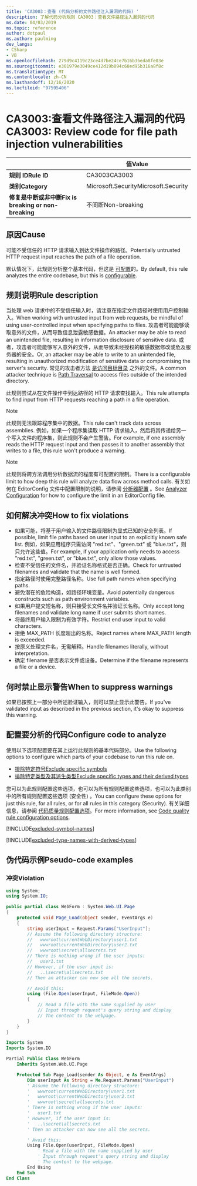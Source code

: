 ```yaml
---
title: 'CA3003：查看 (代码分析的文件路径注入漏洞的代码) '
description: 了解代码分析规则 CA3003：查看文件路径注入漏洞的代码
ms.date: 04/03/2019
ms.topic: reference
author: dotpaul
ms.author: paulming
dev_langs:
- CSharp
- VB
ms.openlocfilehash: 279d9c4119c23ce4d7be24ce7b16b3beda8fe03e
ms.sourcegitcommit: e301979e3049ce412d19b094c60ed95b316a8f8c
ms.translationtype: MT
ms.contentlocale: zh-CN
ms.lasthandoff: 12/16/2020
ms.locfileid: "97595406"
---
```

# <a name="ca3003-review-code-for-file-path-injection-vulnerabilities"></a><span data-ttu-id="9dbf9-103">CA3003:查看文件路径注入漏洞的代码</span><span class="sxs-lookup"><span data-stu-id="9dbf9-103">CA3003: Review code for file path injection vulnerabilities</span></span>

| | <span data-ttu-id="9dbf9-104">值</span><span class="sxs-lookup"><span data-stu-id="9dbf9-104">Value</span></span> |
|-|-|
| <span data-ttu-id="9dbf9-105">**规则 ID**</span><span class="sxs-lookup"><span data-stu-id="9dbf9-105">**Rule ID**</span></span> |<span data-ttu-id="9dbf9-106">CA3003</span><span class="sxs-lookup"><span data-stu-id="9dbf9-106">CA3003</span></span>|
| <span data-ttu-id="9dbf9-107">**类别**</span><span class="sxs-lookup"><span data-stu-id="9dbf9-107">**Category**</span></span> |<span data-ttu-id="9dbf9-108">Microsoft.Security</span><span class="sxs-lookup"><span data-stu-id="9dbf9-108">Microsoft.Security</span></span>|
| <span data-ttu-id="9dbf9-109">**修复是中断或非中断**</span><span class="sxs-lookup"><span data-stu-id="9dbf9-109">**Fix is breaking or non-breaking**</span></span> |<span data-ttu-id="9dbf9-110">不间断</span><span class="sxs-lookup"><span data-stu-id="9dbf9-110">Non-breaking</span></span>|

## <a name="cause"></a><span data-ttu-id="9dbf9-111">原因</span><span class="sxs-lookup"><span data-stu-id="9dbf9-111">Cause</span></span>

<span data-ttu-id="9dbf9-112">可能不受信任的 HTTP 请求输入到达文件操作的路径。</span><span class="sxs-lookup"><span data-stu-id="9dbf9-112">Potentially untrusted HTTP request input reaches the path of a file operation.</span></span>

<span data-ttu-id="9dbf9-113">默认情况下，此规则分析整个基本代码，但这是 [可配置](#configure-code-to-analyze)的。</span><span class="sxs-lookup"><span data-stu-id="9dbf9-113">By default, this rule analyzes the entire codebase, but this is [configurable](#configure-code-to-analyze).</span></span>

## <a name="rule-description"></a><span data-ttu-id="9dbf9-114">规则说明</span><span class="sxs-lookup"><span data-stu-id="9dbf9-114">Rule description</span></span>

<span data-ttu-id="9dbf9-115">当处理 web 请求中的不受信任输入时，请注意在指定文件路径时使用用户控制输入。</span><span class="sxs-lookup"><span data-stu-id="9dbf9-115">When working with untrusted input from web requests, be mindful of using user-controlled input when specifying paths to files.</span></span> <span data-ttu-id="9dbf9-116">攻击者可能能够读取意外的文件，从而导致信息泄露敏感数据。</span><span class="sxs-lookup"><span data-stu-id="9dbf9-116">An attacker may be able to read an unintended file, resulting in information disclosure of sensitive data.</span></span> <span data-ttu-id="9dbf9-117">或者，攻击者可能能够写入意外的文件，从而导致未经授权的敏感数据修改或危及服务器的安全。</span><span class="sxs-lookup"><span data-stu-id="9dbf9-117">Or, an attacker may be able to write to an unintended file, resulting in unauthorized modification of sensitive data or compromising the server's security.</span></span> <span data-ttu-id="9dbf9-118">常见的攻击者方法 [是访问目标目录](https://www.owasp.org/index.php/Path_Traversal) 之外的文件。</span><span class="sxs-lookup"><span data-stu-id="9dbf9-118">A common attacker technique is [Path Traversal](https://www.owasp.org/index.php/Path_Traversal) to access files outside of the intended directory.</span></span>

<span data-ttu-id="9dbf9-119">此规则尝试从在文件操作中到达路径的 HTTP 请求查找输入。</span><span class="sxs-lookup"><span data-stu-id="9dbf9-119">This rule attempts to find input from HTTP requests reaching a path in a file operation.</span></span>

> [!NOTE]
> <span data-ttu-id="9dbf9-120">此规则无法跟踪程序集中的数据。</span><span class="sxs-lookup"><span data-stu-id="9dbf9-120">This rule can't track data across assemblies.</span></span> <span data-ttu-id="9dbf9-121">例如，如果一个程序集读取 HTTP 请求输入，然后将其传递给另一个写入文件的程序集，则此规则不会产生警告。</span><span class="sxs-lookup"><span data-stu-id="9dbf9-121">For example, if one assembly reads the HTTP request input and then passes it to another assembly that writes to a file, this rule won't produce a warning.</span></span>

> [!NOTE]
> <span data-ttu-id="9dbf9-122">此规则将跨方法调用分析数据流的程度有可配置的限制。</span><span class="sxs-lookup"><span data-stu-id="9dbf9-122">There is a configurable limit to how deep this rule will analyze data flow across method calls.</span></span> <span data-ttu-id="9dbf9-123">有关如何在 EditorConfig 文件中配置限制的说明，请参阅 [分析器配置](https://github.com/dotnet/roslyn-analyzers/blob/master/docs/Analyzer%20Configuration.md#dataflow-analysis) 。</span><span class="sxs-lookup"><span data-stu-id="9dbf9-123">See [Analyzer Configuration](https://github.com/dotnet/roslyn-analyzers/blob/master/docs/Analyzer%20Configuration.md#dataflow-analysis) for how to configure the limit in an EditorConfig file.</span></span>

## <a name="how-to-fix-violations"></a><span data-ttu-id="9dbf9-124">如何解决冲突</span><span class="sxs-lookup"><span data-stu-id="9dbf9-124">How to fix violations</span></span>

- <span data-ttu-id="9dbf9-125">如果可能，将基于用户输入的文件路径限制为显式已知的安全列表。</span><span class="sxs-lookup"><span data-stu-id="9dbf9-125">If possible, limit file paths based on user input to an explicitly known safe list.</span></span>  <span data-ttu-id="9dbf9-126">例如，如果应用程序只需访问 "red.txt"、"green.txt" 或 "blue.txt"，则只允许这些值。</span><span class="sxs-lookup"><span data-stu-id="9dbf9-126">For example, if your application only needs to access "red.txt", "green.txt", or "blue.txt", only allow those values.</span></span>
- <span data-ttu-id="9dbf9-127">检查不受信任的文件名，并验证名称格式是否正确。</span><span class="sxs-lookup"><span data-stu-id="9dbf9-127">Check for untrusted filenames and validate that the name is well formed.</span></span>
- <span data-ttu-id="9dbf9-128">指定路径时使用完整路径名称。</span><span class="sxs-lookup"><span data-stu-id="9dbf9-128">Use full path names when specifying paths.</span></span>
- <span data-ttu-id="9dbf9-129">避免潜在的危险构造，如路径环境变量。</span><span class="sxs-lookup"><span data-stu-id="9dbf9-129">Avoid potentially dangerous constructs such as path environment variables.</span></span>
- <span data-ttu-id="9dbf9-130">如果用户提交短名称，则只接受长文件名并验证长名称。</span><span class="sxs-lookup"><span data-stu-id="9dbf9-130">Only accept long filenames and validate long name if user submits short names.</span></span>
- <span data-ttu-id="9dbf9-131">将最终用户输入限制为有效字符。</span><span class="sxs-lookup"><span data-stu-id="9dbf9-131">Restrict end user input to valid characters.</span></span>
- <span data-ttu-id="9dbf9-132">拒绝 MAX_PATH 长度超出的名称。</span><span class="sxs-lookup"><span data-stu-id="9dbf9-132">Reject names where MAX_PATH length is exceeded.</span></span>
- <span data-ttu-id="9dbf9-133">按原义处理文件名，无需解释。</span><span class="sxs-lookup"><span data-stu-id="9dbf9-133">Handle filenames literally, without interpretation.</span></span>
- <span data-ttu-id="9dbf9-134">确定 filename 是否表示文件或设备。</span><span class="sxs-lookup"><span data-stu-id="9dbf9-134">Determine if the filename represents a file or a device.</span></span>

## <a name="when-to-suppress-warnings"></a><span data-ttu-id="9dbf9-135">何时禁止显示警告</span><span class="sxs-lookup"><span data-stu-id="9dbf9-135">When to suppress warnings</span></span>

<span data-ttu-id="9dbf9-136">如果已按照上一部分中所述验证输入，则可以禁止显示此警告。</span><span class="sxs-lookup"><span data-stu-id="9dbf9-136">If you've validated input as described in the previous section, it's okay to suppress this warning.</span></span>

## <a name="configure-code-to-analyze"></a><span data-ttu-id="9dbf9-137">配置要分析的代码</span><span class="sxs-lookup"><span data-stu-id="9dbf9-137">Configure code to analyze</span></span>

<span data-ttu-id="9dbf9-138">使用以下选项配置要在其上运行此规则的基本代码部分。</span><span class="sxs-lookup"><span data-stu-id="9dbf9-138">Use the following options to configure which parts of your codebase to run this rule on.</span></span>

- [<span data-ttu-id="9dbf9-139">排除特定符号</span><span class="sxs-lookup"><span data-stu-id="9dbf9-139">Exclude specific symbols</span></span>](#exclude-specific-symbols)
- [<span data-ttu-id="9dbf9-140">排除特定类型及其派生类型</span><span class="sxs-lookup"><span data-stu-id="9dbf9-140">Exclude specific types and their derived types</span></span>](#exclude-specific-types-and-their-derived-types)

<span data-ttu-id="9dbf9-141">您可以为此规则配置这些选项，也可以为所有规则配置这些选项，也可以为此类别中的所有规则配置这些选项 (安全性) 。</span><span class="sxs-lookup"><span data-stu-id="9dbf9-141">You can configure these options for just this rule, for all rules, or for all rules in this category (Security).</span></span> <span data-ttu-id="9dbf9-142">有关详细信息，请参阅 [代码质量规则配置选项](../code-quality-rule-options.md)。</span><span class="sxs-lookup"><span data-stu-id="9dbf9-142">For more information, see [Code quality rule configuration options](../code-quality-rule-options.md).</span></span>

[!INCLUDE[excluded-symbol-names](~/includes/code-analysis/excluded-symbol-names.md)]

[!INCLUDE[excluded-type-names-with-derived-types](~/includes/code-analysis/excluded-type-names-with-derived-types.md)]

## <a name="pseudo-code-examples"></a><span data-ttu-id="9dbf9-143">伪代码示例</span><span class="sxs-lookup"><span data-stu-id="9dbf9-143">Pseudo-code examples</span></span>

### <a name="violation"></a><span data-ttu-id="9dbf9-144">冲突</span><span class="sxs-lookup"><span data-stu-id="9dbf9-144">Violation</span></span>

```csharp
using System;
using System.IO;

public partial class WebForm : System.Web.UI.Page
{
    protected void Page_Load(object sender, EventArgs e)
    {
        string userInput = Request.Params["UserInput"];
        // Assume the following directory structure:
        //   wwwroot\currentWebDirectory\user1.txt
        //   wwwroot\currentWebDirectory\user2.txt
        //   wwwroot\secret\allsecrets.txt
        // There is nothing wrong if the user inputs:
        //   user1.txt
        // However, if the user input is:
        //   ..\secret\allsecrets.txt
        // Then an attacker can now see all the secrets.

        // Avoid this:
        using (File.Open(userInput, FileMode.Open))
        {
            // Read a file with the name supplied by user
            // Input through request's query string and display
            // The content to the webpage.
        }
    }
}
```

```vb
Imports System
Imports System.IO

Partial Public Class WebForm
    Inherits System.Web.UI.Page

    Protected Sub Page_Load(sender As Object, e As EventArgs)
        Dim userInput As String = Me.Request.Params("UserInput")
        ' Assume the following directory structure:
        '   wwwroot\currentWebDirectory\user1.txt
        '   wwwroot\currentWebDirectory\user2.txt
        '   wwwroot\secret\allsecrets.txt
        ' There is nothing wrong if the user inputs:
        '   user1.txt
        ' However, if the user input is:
        '   ..\secret\allsecrets.txt
        ' Then an attacker can now see all the secrets.

        ' Avoid this:
        Using File.Open(userInput, FileMode.Open)
            ' Read a file with the name supplied by user
            ' Input through request's query string and display
            ' The content to the webpage.
        End Using
    End Sub
End Class
```

